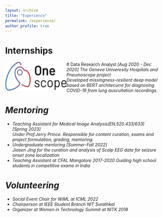 ```yaml
---
layout: archive
title: "Experience"
permalink: /experience/
author_profile: true
---
```



Internships
====
<img align="left" width="200" src="/images/hug.png" />
# Data Research Analyst <em>[Aug 2020 - Dec 2020]
<em> The Geneva Univeresity Hospitals and Pneumoscope project </em><br>
Developed missingness-resilient deep model based on BERT architecurre for diagnosing COVID-19 from lung auscultation recordings.

Mentoring
===
- Teaching Assistant for Medical Image Analysis(EN.520.433/633) [Spring 2023]<br>
<em> Under Prof.Jerry Prince. Responsible for content curation, exams and project formulation, grading, mentoring.</em>
- Undergraduate mentoring [Summer-Fall 2022]<br>
<em> Jiasen Jing for the curation and analysis of Scalp EEG data for seizure onset zone localization</em>
- Teaching Assistant at CFAL Mangalore 2017-2020
<em> Guiding high school students in competitive exams in India</em>


Volunteering
===
- Social Event Chair for WiML at ICML 2022
- Chairperson at IEEE Student Branch NIT Surathkal
- Organizer at Women in Technology Summit at NITK 2018

